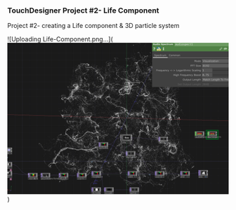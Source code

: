 ### TouchDesigner Project #2- Life Component
 Project #2- creating a Life component & 3D particle system

![Uploading Life-Component.png…](![Alt text](Life-Component.png))
